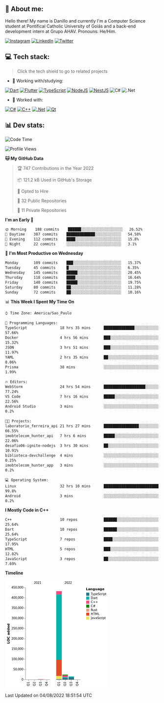 ## 🌈 About me:
Hello there! My name is Danillo and currently I'm a Computer Science student at Pontifical Catholic University of Goiás and a back-end development intern at Grupo AHAV. Pronouns: He/Him.

[![Instagram](https://img.shields.io/badge/Instagram-%23E4405F.svg?logo=Instagram&logoColor=white)](https://instagram.com/danilloilggner) [![LinkedIn](https://img.shields.io/badge/LinkedIn-%230077B5.svg?logo=linkedin&logoColor=white)](https://linkedin.com/in/danilloism) [![Twitter](https://img.shields.io/badge/Twitter-%231DA1F2.svg?logo=Twitter&logoColor=white)](https://twitter.com/danilloism) 

## 💻 Tech stack:
> Click the tech shield to go to related projects

- 🔭 Working with/studying:

[![Dart](https://img.shields.io/badge/dart-%230175C2.svg?style=for-the-badge&logo=dart&logoColor=white)](https://github.com/danilloism/danilloism/blob/main/Flutter.md) [![Flutter](https://img.shields.io/badge/Flutter-%2302569B.svg?style=for-the-badge&logo=Flutter&logoColor=white)](https://github.com/danilloism/danilloism/blob/main/Flutter.md) [![TypeScript](https://img.shields.io/badge/typescript-%23007ACC.svg?style=for-the-badge&logo=typescript&logoColor=white)](https://github.com/danilloism/danilloism/blob/main/Typescript.md) [![NodeJS](https://img.shields.io/badge/node.js-6DA55F?style=for-the-badge&logo=node.js&logoColor=white)](https://github.com/danilloism/danilloism/blob/main/Node.js.md) [![NestJS](https://img.shields.io/badge/nestjs-%23E0234E.svg?style=for-the-badge&logo=nestjs&logoColor=white)](https://github.com/danilloism/danilloism/blob/main/Nest.js.md) ![C#](https://img.shields.io/badge/c%23-%23239120.svg?style=for-the-badge&logo=c-sharp&logoColor=white) ![.Net](https://img.shields.io/badge/.NET-5C2D91?style=for-the-badge&logo=.net&logoColor=white)
<!---
- 🌱 Currently learning:

![Vue.js](https://img.shields.io/badge/vuejs-%2335495e.svg?style=for-the-badge&logo=vuedotjs&logoColor=%234FC08D) ![Angular](https://img.shields.io/badge/angular-%23DD0031.svg?style=for-the-badge&logo=angular&logoColor=white)
--->
- 💫 Worked with:

[![C#](https://img.shields.io/badge/c%23-%23239120.svg?style=for-the-badge&logo=c-sharp&logoColor=white)](#) [![C++](https://img.shields.io/badge/c++-%2300599C.svg?style=for-the-badge&logo=c%2B%2B&logoColor=white)](https://github.com/danilloism/danilloism/blob/main/C%2B%2B.md) [![.Net](https://img.shields.io/badge/.NET-5C2D91?style=for-the-badge&logo=.net&logoColor=white)](#) [![Qt](https://img.shields.io/badge/Qt-%23217346.svg?style=for-the-badge&logo=Qt&logoColor=white)](https://github.com/danilloism/danilloism/blob/main/C%2B%2B.md)

## 📊 Dev stats:
<!---
[![](https://github-readme-stats.vercel.app/api?username=danilloism&theme=radical&hide_border=false&include_all_commits=false&count_private=false)](#)<br>
[![](https://github-readme-streak-stats.herokuapp.com/?user=danilloism&theme=radical&hide_border=false)](#)<br>
[![](https://github-readme-stats.vercel.app/api/top-langs/?username=danilloism&theme=radical&hide_border=false&include_all_commits=false&count_private=false&layout=compact)](#)<br>
--->
<!--START_SECTION:waka-->
![Code Time](http://img.shields.io/badge/Code%20Time-0%20secs-blue)

![Profile Views](http://img.shields.io/badge/Profile%20Views-0-blue)

**🐱 My GitHub Data** 

> 🏆 747 Contributions in the Year 2022
 > 
> 📦 121.2 kB Used in GitHub's Storage 
 > 
> 💼 Opted to Hire
 > 
> 📜 32 Public Repositories 
 > 
> 🔑 11 Private Repositories  
 > 
**I'm an Early 🐤** 

```text
🌞 Morning    188 commits    ██████░░░░░░░░░░░░░░░░░░░   26.52% 
🌆 Daytime    387 commits    █████████████░░░░░░░░░░░░   54.58% 
🌃 Evening    112 commits    ████░░░░░░░░░░░░░░░░░░░░░   15.8% 
🌙 Night      22 commits     ░░░░░░░░░░░░░░░░░░░░░░░░░   3.1%

```
📅 **I'm Most Productive on Wednesday** 

```text
Monday       109 commits    ███░░░░░░░░░░░░░░░░░░░░░░   15.37% 
Tuesday      45 commits     █░░░░░░░░░░░░░░░░░░░░░░░░   6.35% 
Wednesday    145 commits    █████░░░░░░░░░░░░░░░░░░░░   20.45% 
Thursday     118 commits    ████░░░░░░░░░░░░░░░░░░░░░   16.64% 
Friday       140 commits    █████░░░░░░░░░░░░░░░░░░░░   19.75% 
Saturday     80 commits     ██░░░░░░░░░░░░░░░░░░░░░░░   11.28% 
Sunday       72 commits     ██░░░░░░░░░░░░░░░░░░░░░░░   10.16%

```


📊 **This Week I Spent My Time On** 

```text
⌚︎ Time Zone: America/Sao_Paulo

💬 Programming Languages: 
TypeScript               18 hrs 35 mins      ██████████████░░░░░░░░░░░   57.66% 
Docker                   4 hrs 56 mins       ███░░░░░░░░░░░░░░░░░░░░░░   15.32% 
JSON                     3 hrs 51 mins       ███░░░░░░░░░░░░░░░░░░░░░░   11.97% 
YAML                     2 hrs 35 mins       ██░░░░░░░░░░░░░░░░░░░░░░░   8.06% 
Prisma                   38 mins             ░░░░░░░░░░░░░░░░░░░░░░░░░   1.99%

🔥 Editors: 
WebStorm                 24 hrs 54 mins      ███████████████████░░░░░░   77.24% 
VS Code                  7 hrs 16 mins       █████░░░░░░░░░░░░░░░░░░░░   22.56% 
Android Studio           3 mins              ░░░░░░░░░░░░░░░░░░░░░░░░░   0.2%

🐱‍💻 Projects: 
laboratorio_ferreira_api 21 hrs 27 mins      ████████████████░░░░░░░░░   66.55% 
imobtelecom_hunter_api   7 hrs 6 mins        █████░░░░░░░░░░░░░░░░░░░░   22.06% 
desafio06-ignite-nodejs  3 hrs 30 mins       ██░░░░░░░░░░░░░░░░░░░░░░░   10.91% 
biblioteca-devchallenge  4 mins              ░░░░░░░░░░░░░░░░░░░░░░░░░   0.25% 
imobtelecom_hunter_app   3 mins              ░░░░░░░░░░░░░░░░░░░░░░░░░   0.2%

💻 Operating System: 
Linux                    32 hrs 10 mins      █████████████████████████   99.8% 
Android                  3 mins              ░░░░░░░░░░░░░░░░░░░░░░░░░   0.2%

```

**I Mostly Code in C++** 

```text
C++                      10 repos            ██████░░░░░░░░░░░░░░░░░░░   25.64% 
Dart                     10 repos            ██████░░░░░░░░░░░░░░░░░░░   25.64% 
TypeScript               7 repos             ████░░░░░░░░░░░░░░░░░░░░░   17.95% 
HTML                     5 repos             ███░░░░░░░░░░░░░░░░░░░░░░   12.82% 
JavaScript               3 repos             ██░░░░░░░░░░░░░░░░░░░░░░░   7.69%

```


**Timeline**

![Chart not found](https://raw.githubusercontent.com/danilloism/danilloism/main/charts/bar_graph.png) 


 Last Updated on 04/08/2022 18:51:54 UTC
<!--END_SECTION:waka-->
